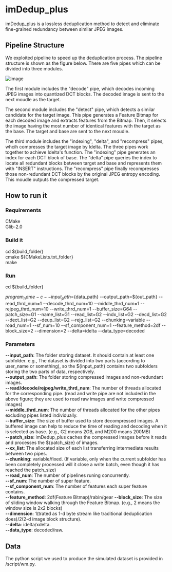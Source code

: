 # imDedup_plus

imDedup_plus is a lossless deduplication method to detect and eliminate fine-grained redundancy between similar JPEG images.

## Pipeline Structure

We exploited pipeline to speed up the deduplication process. The pipeline structure is shown as the figure below. There are five pipes which can be divided into three modules.

![image](https://github.com/DDDCai/imDedup_plus/assets/29863262/b4a1fc3d-2487-425e-a961-e622123517e8)

The first module includes the "decode" pipe, which decodes incoming JPEG images into quantized DCT blocks. The decoded image is sent to the next moudle as the target.

The second module includes the "detect" pipe, which detects a similar candidate for the target image. This pipe generates a Feature Bitmap for each decoded image and extracts features from the Bitmap. Then, it selects the image having the most number of identical features with the target as the base. The target and base are sent to the next moudle.

The third module includes the "indexing", "delta", and "recompress" pipes, whcih compresses the target image by Idelta.
The three pipes work together to achieve Idelta's function.
The "indexing" pipe generates an index for each DCT block of base.
The "delta" pipe queries the index to locate all redundant blocks between target and base and represents them with "INSERT" instructions.
The "recompress" pipe finally recompresses those non-redundant DCT blocks by the original JPEG entropy encoding.
This moudle outputs the compressed target.

## How to run it

### Requirements

CMake  
Glib-2.0

### Build it

cd ${build_folder}  
cmake ${CMakeLists.txt_folder}  
make

### Run

cd ${build_folder}

${program_name} -c --input_path=${data_path} --output_path=${out_path} --read_thrd_num=1 --decode_thrd_num=10 --middle_thrd_num=1 --rejpeg_thrd_num=10 --write_thrd_num=1 --buffer_size=G64 --patch_size=G1 --name_list=G1 --read_list=G2 --indx_list=G2 --decd_list=G2 --dect_list=G2 --deup_list=G2 --rejg_list=G2 --chunking=variable --road_num=1 --sf_num=10 --sf_component_num=1 --feature_method=2df --block_size=2 --dimension=2 --delta=idelta --data_type=decoded

### Parameters

__--input_path__:  The folder storing dataset. It should contain at least one subfolder. e.g., The dataset is divided into two parts (according to user_name or something), so the ${input_path} contains two subfolders storing the two parts of data, respectively.  
__--output_path__:  The folder storing compressed images and non-redundant images.  
__--read/decode/rejpeg/write_thrd_num__:  The number of threads allocated for the corresponding pipe. (read and write pipe are not included in the above figure; they are used to read raw images and write compressed images)  
__--middle_thrd_num__:  The number of threads allocated for the other pipes excluding pipes listed individually.  
__--buffer_size__:  The size of buffer used to store decompressed images. A buffered image can help to reduce the time of reading and decoding when it is selected as base. (e.g., G2 means 2GB, and M200 means 200MB)  
__--patch_size__:  imDedup_plus caches the compressed images before it reads and processes the ${patch_size} of images.   
__--xx_list__:  The allocated size of each list transferring intermediate results between two pipes.  
__--chunking__:  variable/fixed. (If variable, only when the current subfolder has been completely processed will it close a write batch, even though it has reached the patch_size)  
__--road_num__:  The number of pipelines runing concurrently.  
__--sf_num__:  The number of super feature.  
__--sf_component_num__:  The number of features each super feature contains.  
__--feature_method__:  2df(Feature Bitmap)/rabin/gear
__--block_size__:  The size of sliding window walking through the Feature Bitmap. (e.g., 2 means the window size is 2x2 blocks)  
__--dimension__:  1(trated as 1-d byte stream like traditional deduplication does)/2(2-d image block structure).  
__--delta__:  idelta/xdelta.  
__--data_type__:  decoded/raw.  

## Data

The python script we used to produce the simulated dataset is provided in /script/wm.py.
